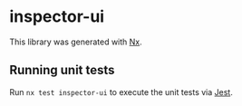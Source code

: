 # inspector-ui

This library was generated with [Nx](https://nx.dev).

## Running unit tests

Run `nx test inspector-ui` to execute the unit tests via [Jest](https://jestjs.io).
